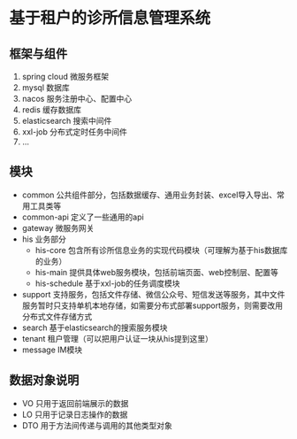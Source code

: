 # 基于租户的诊所信息管理系统

## 框架与组件

1. spring cloud 微服务框架
2. mysql 数据库
3. nacos 服务注册中心、配置中心
4. redis 缓存数据库
5. elasticsearch 搜索中间件
6. xxl-job 分布式定时任务中间件
7. ...

## 模块

- common 公共组件部分，包括数据缓存、通用业务封装、excel导入导出、常用工具类等
- common-api 定义了一些通用的api
- gateway 微服务网关
- his 业务部分
    - his-core 包含所有诊所信息业务的实现代码模块（可理解为基于his数据库的业务）
    - his-main 提供具体web服务模块，包括前端页面、web控制层、配置等
    - his-schedule 基于xxl-job的任务调度模块
- support 支持服务，包括文件存储、微信公众号、短信发送等服务，其中文件服务暂时只支持单机本地存储，如需要分布式部署support服务，则需要改用分布式文件存储方式
- search 基于elasticsearch的搜索服务模块
- tenant 租户管理（可以把用户认证一块从his提到这里）
- message IM模块

## 数据对象说明

- VO 只用于返回前端展示的数据
- LO 只用于记录日志操作的数据
- DTO 用于方法间传递与调用的其他类型对象
